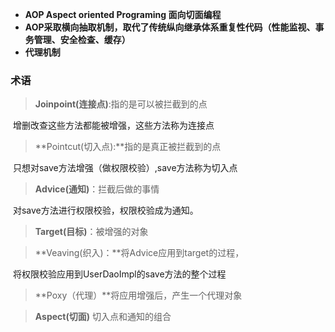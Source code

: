 - **AOP Aspect oriented Programing 面向切面编程**
- **AOP采取横向抽取机制，取代了传统纵向继承体系重复性代码（性能监视、事务管理、安全检查、缓存）**
- **代理机制**

### 术语

> **Joinpoint(连接点)**:指的是可以被拦截到的点

​		增删改查这些方法都能被增强，这些方法称为连接点

> **Pointcut(切入点):**指的是真正被拦截到的点

​		只想对save方法增强（做权限校验）,save方法称为切入点

> **Advice(通知)**：拦截后做的事情

​		对save方法进行权限校验，权限校验成为通知。

> **Target(目标)**：被增强的对象

> **Veaving(织入)：**将Advice应用到target的过程，

​			将权限校验应用到UserDaoImpl的save方法的整个过程

> **Poxy（代理）**将应用增强后，产生一个代理对象

> **Aspect(切面)** 切入点和通知的组合


